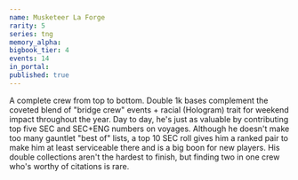 ```yaml
---
name: Musketeer La Forge
rarity: 5
series: tng
memory_alpha:
bigbook_tier: 4
events: 14
in_portal:
published: true
---
```


A complete crew from top to bottom. Double 1k bases complement the coveted blend of "bridge crew" events + racial (Hologram) trait for weekend impact throughout the year. Day to day, he's just as valuable by contributing top five SEC and SEC+ENG numbers on voyages. Although he doesn't make too many gauntlet "best of" lists, a top 10 SEC roll gives him a ranked pair to make him at least serviceable there and is a big boon for new players. His double collections aren't the hardest to finish, but finding two in one crew who's worthy of citations is rare.
